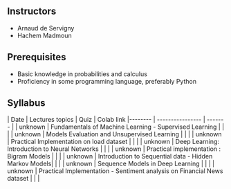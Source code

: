 ## Instructors

* Arnaud de Servigny
* Hachem Madmoun 


## Prerequisites
* Basic knowledge in probabilities and calculus
* Proficiency in some programming language, preferably Python


## Syllabus


| Date    | Lectures topics  | Quiz  | Colab link
|-------- | ---------------- | ------- |
| unknown | Fundamentals of Machine Learning - Supervised Learning | | |
| unknown | Models Evaluation and Unsupervised Learning | | |
| unknown | Practical Implementation on load dataset | | |
| unknown | Deep Learning: Introduction to Neural Networks | | |
| unknown | Practical implementation : Bigram Models | | |
| unknown | Introduction to Sequential data - Hidden Markov Models| | |
| unknown | Sequence Models in Deep Learning | | |
| unknown | Practical Implementation - Sentiment analysis on Financial News dataset | | |


